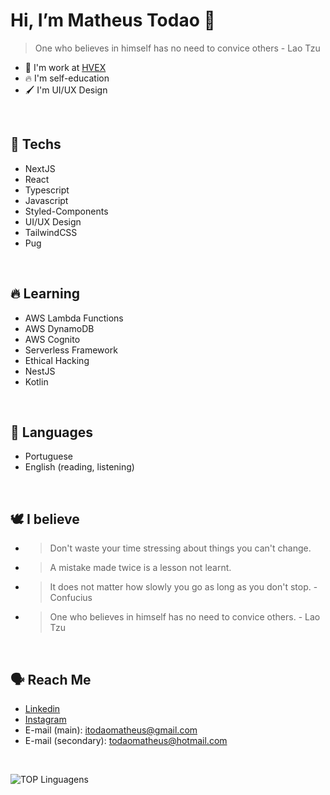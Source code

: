 # Hi, I’m Matheus Todao 👋
> One who believes in himself has no need to convice others - Lao Tzu
- 🥇 I'm work at [HVEX](https://hvex.com.br)
- 🔥 I'm self-education
- 🖌️ I'm UI/UX Design
<br />

## 👾 Techs
- NextJS
- React
- Typescript
- Javascript
- Styled-Components
- UI/UX Design
- TailwindCSS
- Pug

<br />

## 🔥 Learning
- AWS Lambda Functions
- AWS DynamoDB
- AWS Cognito
- Serverless Framework
- Ethical Hacking
- NestJS
- Kotlin

<br />

## 🎌 Languages
- Portuguese
- English (reading, listening)

<br />

## 🕊️ I believe
- > Don't waste your time stressing about things you can't change.
- > A mistake made twice is a lesson not learnt.
- > It does not matter how slowly you go as long as you don't stop. - Confucius
- > One who believes in himself has no need to convice others. - Lao Tzu

<br />

## 🗣️ Reach Me
- [Linkedin](https://linkedin.com/in/matheustodao)
- [Instagram](https://instagram.com/matheustodao)
- E-mail (main): itodaomatheus@gmail.com
- E-mail (secondary): todaomatheus@hotmail.com

<br />

![TOP Linguagens](https://github-readme-stats.vercel.app/api/top-langs/?username=matheustodao&layout=compact&theme=dracula)
